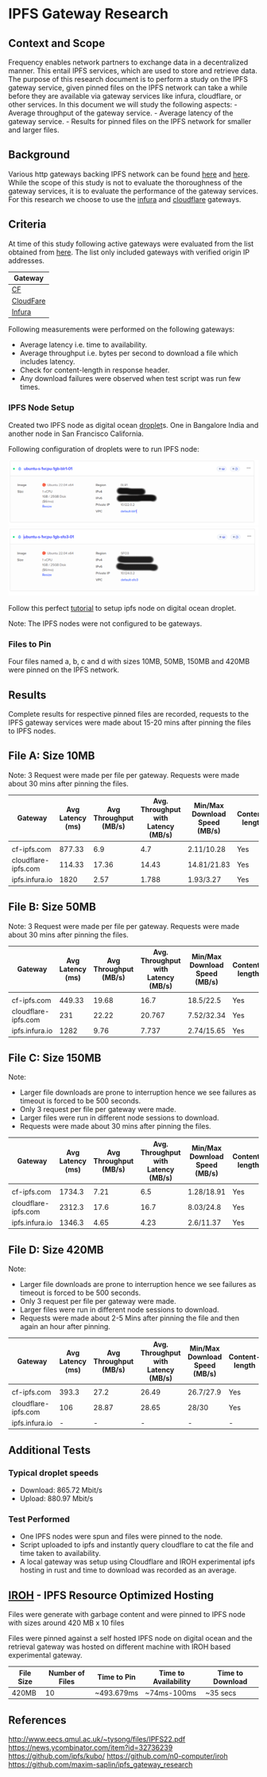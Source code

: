 # IPFS Gateway Research

## Context and Scope

Frequency enables network partners to exchange data in a decentralized manner. This entail IPFS services, which are used to store and retrieve data. The purpose of this research document is to perform a study on the IPFS gateway service, given pinned files on the IPFS network can take a while before they are available via gateway services like infura, cloudflare, or other services. In this document we will study the following aspects:
    - Average throughput of the gateway service.
    - Average latency of the gateway service.
    - Results for pinned files on the IPFS network for smaller and larger files.

## Background

Various http gateways backing IPFS network can be found [here](https://ipfs.github.io/public-gateway-checker/) and [here](https://luke.lol/ipfs.php). While the scope of this study is not to evaluate the thoroughness of the gateway services, it is to evaluate the performance of the gateway services.
For this research we choose to use the [infura](https://infura.io/) and [cloudflare](https://www.cloudflare.com/) gateways.

## Criteria

At time of this study following active gateways were evaluated from the list obtained from [here](https://ipfs.github.io/public-gateway-checker/). The list only included gateways with verified origin IP addresses.

| Gateway|
|-------|
| [CF](https://cf-ipfs.com)|
| [CloudFare](https://cloudflare-ipfs.com)|
| [Infura](https://infura-ipfs.io)|

Following measurements were performed on the following gateways:

* Average latency i.e. time to availability.
* Average throughput i.e. bytes per second to download a file which includes latency.
* Check for content-length in response header.
* Any download failures were observed when test script was run few times.

### IPFS Node Setup

Created two IPFS node as digital ocean [droplet](https://www.digitalocean.com/droplets)s. One in Bangalore India and another node in San Francisco California.

Following configuration of droplets were to run IPFS node:

![Node_Bangalore](ipfs1.png)
![Node_San_Francisco](ipfs2.png)

Follow this perfect [tutorial](https://medium.com/pinata/how-to-deploy-an-ipfs-node-on-digital-ocean-c59b9e83098e) to setup ipfs node on digital ocean droplet.

Note: The IPFS nodes were not configured to be gateways.

### Files to Pin

Four files  named a, b, c and d with sizes 10MB, 50MB, 150MB and 420MB were pinned on the IPFS network.

## Results

Complete results for respective pinned files are recorded, requests to the IPFS gateway services were made about 15-20 mins after pinning the files to IPFS nodes.

## File A: Size 10MB

Note: 3 Request were made per file per gateway. Requests were made about 30 mins after pinning the files.

|Gateway | Avg Latency<br>(ms) | Avg Throughput<br>(MB/s) | Avg. Throughput with Latency<br>(MB/s)    |Min/Max Download Speed<br>(MB/s)   | Content-length | % Downloads failed |
| ---------------------- | -------------------------- | ----- | ----- | ------------------- | -------------- | ---------------------- |
|  |
| cf-ipfs.com            | 877.33                      | 6.9 | 4.7 | 2.11/10.28                 | Yes             | 0%                     |
| cloudflare-ipfs.com    | 114.33                      | 17.36 | 14.43 | 14.81/21.83                 | Yes             | 0%                     |
| ipfs.infura.io    | 1820                      | 2.57 | 1.788 | 1.93/3.27                 | Yes             | 0%                     |

## File B: Size 50MB

Note: 3 Request were made per file per gateway. Requests were made about 30 mins after pinning the files.

|Gateway | Avg Latency<br>(ms) | Avg Throughput<br>(MB/s) | Avg. Throughput with Latency<br>(MB/s)    |Min/Max Download Speed<br>(MB/s)   | Content-length | % Downloads failed |
| ---------------------- | -------------------------- | ----- | ----- | ------------------- | -------------- | ---------------------- |
|  |
| cf-ipfs.com            | 449.33                      | 19.68 | 16.7 | 18.5/22.5                 | Yes             | 0%                     |
| cloudflare-ipfs.com    | 231                      | 22.22 | 20.767 | 7.52/32.34                 | Yes             | 0%                     |
| ipfs.infura.io    | 1282                      | 9.76 | 7.737 | 2.74/15.65                 | Yes             | 0%                     |

## File C: Size 150MB

Note:

* Larger file downloads are prone to interruption hence we see failures as timeout is forced to be 500 seconds.
* Only 3 request per file per gateway were made.
* Larger files were run in different node sessions to download.
* Requests were made about 30 mins after pinning the files.

|Gateway | Avg Latency<br>(ms) | Avg Throughput<br>(MB/s) | Avg. Throughput with Latency<br>(MB/s)    |Min/Max Download Speed<br>(MB/s)   | Content-length | % Downloads failed |
| ---------------------- | -------------------------- | ----- | ----- | ------------------- | -------------- | ---------------------- |
|  |
| cf-ipfs.com            | 1734.3                     | 7.21 | 6.5 | 1.28/18.91                 | Yes             | 0%                     |
| cloudflare-ipfs.com    | 2312.3                      | 17.6 | 16.7 | 8.03/24.8                 | Yes             | 0%                     |
| ipfs.infura.io    | 1346.3                      | 4.65 | 4.23 | 2.6/11.37                 | Yes             | 33%                     |

## File D: Size 420MB

Note:

* Larger file downloads are prone to interruption hence we see failures as timeout is forced to be 500 seconds.
* Only 3 request per file per gateway were made.
* Larger files were run in different node sessions to download.
* Requests were made about 2-5 Mins after pinning the file and then again an hour after pinning.

|Gateway | Avg Latency<br>(ms) | Avg Throughput<br>(MB/s) | Avg. Throughput with Latency<br>(MB/s)    |Min/Max Download Speed<br>(MB/s)   | Content-length | % Downloads failed |
| ---------------------- | -------------------------- | ----- | ----- | ------------------- | -------------- | ---------------------- |
|  |
| cf-ipfs.com            | 393.3                     | 27.2 | 26.49 | 26.7/27.9                 | Yes             | 0%                     |
| cloudflare-ipfs.com    | 106                      | 28.87 | 28.65 | 28/30                 | Yes             | 0%                     |
| ipfs.infura.io    |-                      |- | - | -                 | -             | 100%                     |

## Additional Tests

### Typical droplet speeds

* Download: 865.72 Mbit/s
* Upload: 880.97 Mbit/s

### Test Performed

* One IPFS nodes were spun and files were pinned to the node.
* Script uploaded to ipfs and instantly query cloudflare to cat the file and time taken to availability.
* A local gateway was setup using Cloudflare and IROH experimental ipfs hosting in rust and time to download was recorded as an average.

## [IROH](https://github.com/n0-computer/iroh/) - IPFS Resource Optimized Hosting

Files were generate with garbage content and were pinned to IPFS node with sizes around 420 MB x 10 files

Files were pinned against a self hosted IPFS node on digital ocean and the retrieval gateway was hosted on different machine with IROH based experimental gateway.

| File Size | Number of Files | Time to Pin | Time to Availability | Time to Download
| ---------- | ---------------- | -------------- | ------------------ | ------------------ |
| 420MB      | 10               | ~493.679ms          | ~74ms-100ms    | ~35 secs

## References

http://www.eecs.qmul.ac.uk/~tysong/files/IPFS22.pdf
https://news.ycombinator.com/item?id=32736239
https://github.com/ipfs/kubo/
https://github.com/n0-computer/iroh
https://github.com/maxim-saplin/ipfs_gateway_research

